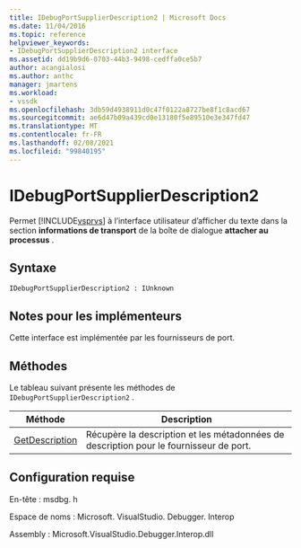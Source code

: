 ```yaml
---
title: IDebugPortSupplierDescription2 | Microsoft Docs
ms.date: 11/04/2016
ms.topic: reference
helpviewer_keywords:
- IDebugPortSupplierDescription2 interface
ms.assetid: dd19b9d6-0703-44b3-9498-cedffa0ce5b7
author: acangialosi
ms.author: anthc
manager: jmartens
ms.workload:
- vssdk
ms.openlocfilehash: 3db59d4938911d0c47f0122a8727be8f1c8acd67
ms.sourcegitcommit: ae6d47b09a439cd0e13180f5e89510e3e347fd47
ms.translationtype: MT
ms.contentlocale: fr-FR
ms.lasthandoff: 02/08/2021
ms.locfileid: "99840195"
---
```

# <a name="idebugportsupplierdescription2"></a>IDebugPortSupplierDescription2
Permet [!INCLUDE[vsprvs](../../../code-quality/includes/vsprvs_md.md)] à l’interface utilisateur d’afficher du texte dans la section **informations de transport** de la boîte de dialogue **attacher au processus** .

## <a name="syntax"></a>Syntaxe

```
IDebugPortSupplierDescription2 : IUnknown
```

## <a name="notes-for-implementers"></a>Notes pour les implémenteurs
 Cette interface est implémentée par les fournisseurs de port.

## <a name="methods"></a>Méthodes
 Le tableau suivant présente les méthodes de `IDebugPortSupplierDescription2` .

|Méthode|Description|
|------------|-----------------|
|[GetDescription](../../../extensibility/debugger/reference/idebugportsupplierdescription2-getdescription.md)|Récupère la description et les métadonnées de description pour le fournisseur de port.|

## <a name="requirements"></a>Configuration requise
 En-tête : msdbg. h

 Espace de noms : Microsoft. VisualStudio. Debugger. Interop

 Assembly : Microsoft.VisualStudio.Debugger.Interop.dll
